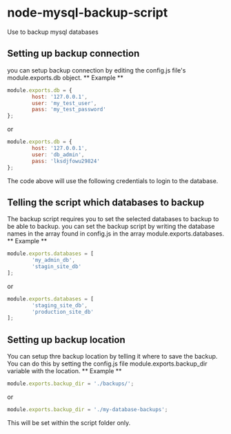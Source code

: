 # node-mysql-backup-script
Use to backup mysql databases

## Setting up backup connection
you can setup backup connection by editing the config.js file's module.exports.db object.
** Example **

```javascript
module.exports.db = {
        host: '127.0.0.1',
        user: 'my_test_user',
        pass: 'my_test_password'
};
```
or
```javascript
module.exports.db = {
        host: '127.0.0.1',
        user: 'db_admin',
        pass: 'lksdjfowu29824'
};
```
The code above will use the following credentials to login to the database.

## Telling the script which databases to backup
The backup script requires you to set the selected databases to backup to be able to backup. you can set the backup script by writing the database names in the array found in config.js in the array module.exports.databases.
** Example **
```javascript
module.exports.databases = [
        'my_admin_db',
        'stagin_site_db'
];
```
or
```javascript
module.exports.databases = [
        'staging_site_db',
        'production_site_db'
];
```
## Setting up backup location
You can setup thre backup location by telling it where to save the backup. You can do this by setting the config.js file module.exports.backup_dir variable with the location.
** Example **
```javascript
module.exports.backup_dir = './backups/';
```
or
```javascript
module.exports.backup_dir = './my-database-backups';
```
This will be set within the script folder only.
